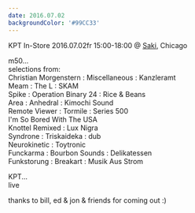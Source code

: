 ```yaml
---
date: 2016.07.02
backgroundColor: '#99CC33'
---
```


KPT In-Store 2016.07.02fr 15:00-18:00 @ [Saki](http://mailorder.sakistore.net/), Chicago  

m50...  
selections from:  
Christian Morgenstern : Miscellaneous : Kanzleramt  
Meam : The L : SKAM  
Spike : Operation Binary 24 : Rice & Beans  
Area : Anhedral : Kimochi Sound  
Remote Viewer : Tormile : Series 500  
I'm So Bored With The USA  
Knottel Remixed : Lux Nigra  
Syndrone : Triskaideka : dub  
Neurokinetic : Toytronic  
Funckarma : Bourbon Sounds : Delikatessen  
Funkstorung : Breakart : Musik Aus Strom  

KPT...  
live  

thanks to bill, ed & jon & friends for coming out :)